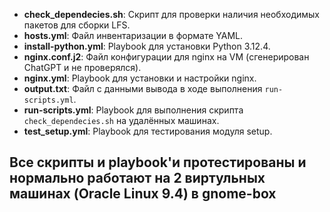 - **check_dependecies.sh**: Скрипт для проверки наличия необходимых пакетов для сборки LFS.
- **hosts.yml**: Файл инвентаризации в формате YAML.
- **install-python.yml**: Playbook для установки Python 3.12.4.
- **nginx.conf.j2**: Файл конфигурации для nginx на VM (сгенерирован ChatGPT и не проверялся).
- **nginx.yml**: Playbook для установки и настройки nginx.
- **output.txt**: Файл с данными вывода в ходе выполнения `run-scripts.yml`.
- **run-scripts.yml**: Playbook для выполнения скрипта `check_dependecies.sh` на удалённых машинах.
- **test_setup.yml**: Playbook для тестирования модуля setup.

## Все скрипты и playbook'и протестированы и нормально работают на 2 виртульных машинах (Oracle Linux 9.4) в gnome-box
